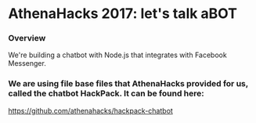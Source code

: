 # AthenaHacks 2017: let's talk aBOT

### Overview
We're building a chatbot with Node.js that integrates with Facebook Messenger.

### We are using file base files that AthenaHacks provided for us, called the chatbot HackPack. It can be found here:
https://github.com/athenahacks/hackpack-chatbot

